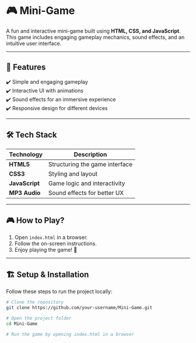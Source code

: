 # 🎮 Mini-Game

A fun and interactive mini-game built using **HTML, CSS, and JavaScript**. This game includes engaging gameplay mechanics, sound effects, and an intuitive user interface.

---

## 🚀 Features

✔️ Simple and engaging gameplay  
✔️ Interactive UI with animations  
✔️ Sound effects for an immersive experience  
✔️ Responsive design for different devices  

---

## 🛠 Tech Stack

| Technology | Description |
|------------|-------------|
| **HTML5**  | Structuring the game interface |
| **CSS3**   | Styling and layout |
| **JavaScript** | Game logic and interactivity |
| **MP3 Audio**  | Sound effects for better UX |


---

## 🎮 How to Play?

1. Open `index.html` in a browser.  
2. Follow the on-screen instructions.  
3. Enjoy playing the game! 🎉  

---

## 🏗 Setup & Installation

Follow these steps to run the project locally:  

```bash
# Clone the repository
git clone https://github.com/your-username/Mini-Game.git

# Open the project folder
cd Mini-Game

# Run the game by opening index.html in a browser
